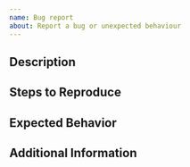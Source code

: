 ```yaml
---
name: Bug report
about: Report a bug or unexpected behaviour
---
```


## Description

<!-- Briefly describe the issue you encountered. -->

## Steps to Reproduce

<!-- 
* Describe the steps to reproduce the bug.
* Include any relevant code snippets or screenshots.
-->

## Expected Behavior

<!-- Describe what you expected to happen instead. -->

## Additional Information

<!-- Include any additional information you can, e.g.
- Operating System
- Browser (if applicable)
- URL you were visiting
-->
